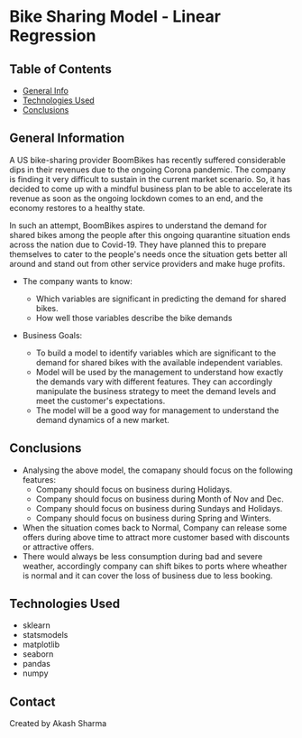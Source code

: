# Bike Sharing Model - Linear Regression

## Table of Contents
* [General Info](#general-information)
* [Technologies Used](#technologies-used)
* [Conclusions](#conclusions)

## General Information
A US bike-sharing provider BoomBikes has recently suffered considerable dips in their revenues due to the ongoing Corona pandemic. The company is finding it very difficult to sustain in the current market scenario. So, it has decided to come up with a mindful business plan to be able to accelerate its revenue as soon as the ongoing lockdown comes to an end, and the economy restores to a healthy state. 


In such an attempt, BoomBikes aspires to understand the demand for shared bikes among the people after this ongoing quarantine situation ends across the nation due to Covid-19. They have planned this to prepare themselves to cater to the people's needs once the situation gets better all around and stand out from other service providers and make huge profits.

- The company wants to know:
    - Which variables are significant in predicting the demand for shared bikes.
    - How well those variables describe the bike demands
    
- Business Goals:
    - To build a model to identify variables which are significant to the demand for shared bikes with the available independent variables.
    - Model will be used by the management to understand how exactly the demands vary with different features. They can accordingly manipulate the business strategy to meet the demand levels and meet the customer's expectations.
    - The model will be a good way for management to understand the demand dynamics of a new market.

## Conclusions
- Analysing the above model, the comapany should focus on the following features:
    - Company should focus on business during Holidays.
    - Company should focus on business during Month of Nov and Dec.
    - Company should focus on business during Sundays and Holidays.
    - Company should focus on business during Spring and Winters.
- When the situation comes back to Normal, Company can release some offers during above time to attract more customer based with discounts or attractive offers.
- There would always be less consumption during bad and severe weather, accordingly company can shift bikes to ports where wheather is normal and it can cover the loss of business due to less booking.


## Technologies Used
- sklearn
- statsmodels
- matplotlib
- seaborn
- pandas
- numpy

## Contact
Created by Akash Sharma